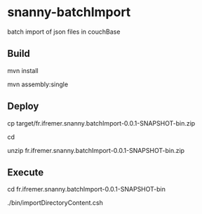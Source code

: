 snanny-batchImport
==================

batch import of json files in couchBase

Build
--------

mvn install

mvn assembly:single



Deploy
---------

cp target/fr.ifremer.snanny.batchImport-0.0.1-SNAPSHOT-bin.zip <install dir>

cd <install dir>

unzip fr.ifremer.snanny.batchImport-0.0.1-SNAPSHOT-bin.zip



Execute
---------
cd fr.ifremer.snanny.batchImport-0.0.1-SNAPSHOT-bin

./bin/importDirectoryContent.csh <directory where json files are> <authorname>



